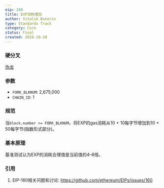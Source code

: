 ```yaml
---
eip: 160
title: EXP消耗增加
author: Vitalik Buterin
type: Standards Track
category: Core
status: Final
created: 2016-10-20
---
```


### 硬分叉
[伪龙](https://github.com/posa88/EIPs-Chinese/blob/master/EIPS/eip-607.md)

### 参数
- `FORK_BLKNUM`: 2,675,000
- `CHAIN_ID`: 1

### 规范

当`block.number >= FORK_BLKNUM`，将EXP的gas消耗从10 + 10每字节增加到10 + 50每字节(指数形式部分)。

### 基本原理

基准测试认为EXP的消耗合理值是当前值的4–8倍。

### 引用

1. EIP-160相关问题和讨论: https://github.com/ethereum/EIPs/issues/160
